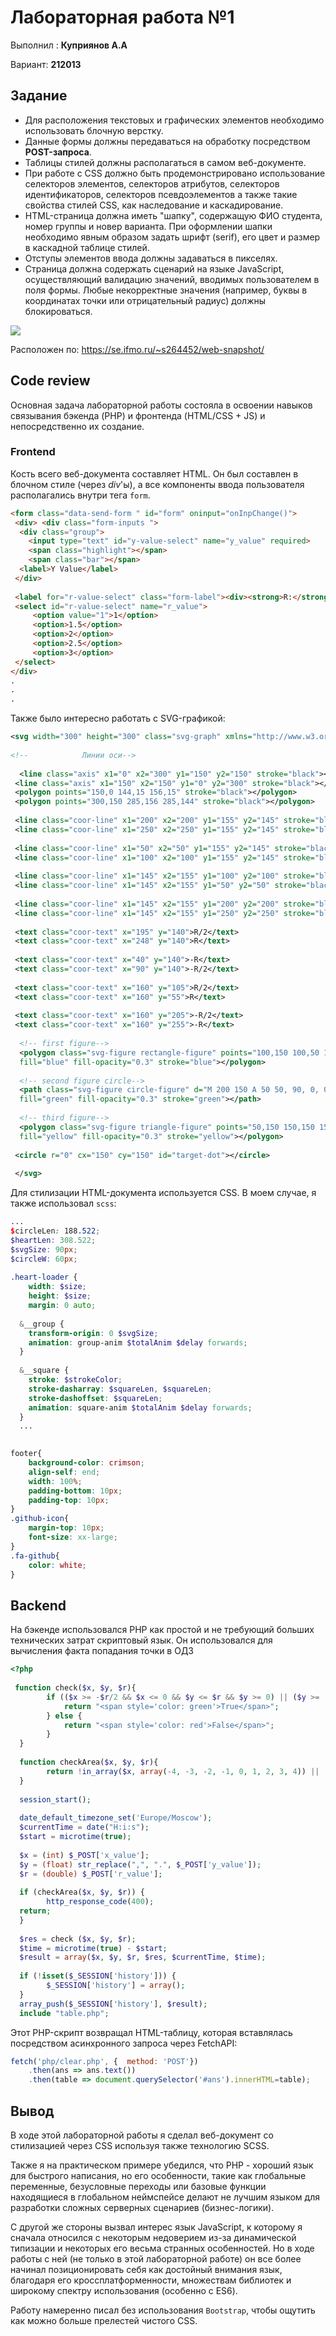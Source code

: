 # Лабораторная работа №1
Выполнил : **Куприянов А.А**

Вариант: **212013**

## Задание
-   Для расположения текстовых и графических элементов необходимо использовать блочную верстку.
-   Данные формы должны передаваться на обработку посредством **POST-запроса**.
-   Таблицы стилей должны располагаться в самом веб-документе.
-   При работе с CSS должно быть продемонстрировано использование селекторов элементов, селекторов атрибутов, селекторов идентификаторов, селекторов псевдоэлементов а также такие свойства стилей CSS, как наследование и каскадирование.
-   HTML-страница должна иметь "шапку", содержащую ФИО студента, номер группы и новер варианта. При оформлении шапки необходимо явным образом задать шрифт (serif), его цвет и размер в каскадной таблице стилей.
-   Отступы элементов ввода должны задаваться в пикселях.
-   Страница должна содержать сценарий на языке JavaScript, осуществляющий валидацию значений, вводимых пользователем в поля формы. Любые некорректные значения (например, буквы в координатах точки или отрицательный радиус) должны блокироваться.

![](https://github.com/AppLoidx/web-app-development-lab1/raw/master/areas.png?raw=true)

Расположен по: https://se.ifmo.ru/~s264452/web-snapshot/

## Code review
Основная задача лабораторной работы состояла в освоении навыков связывания бэкенда (PHP) и фронтенда (HTML/CSS + JS) и непосредственно их создание.

### Frontend
Кость всего веб-документа составляет HTML. Он был составлен в блочном стиле (через _div_'ы), а все компоненты ввода пользователя располагались внутри тега `form`.
```html
<form class="data-send-form " id="form" oninput="onInpChange()">  
 <div> <div class="form-inputs ">  
  <div class="group">  
	<input type="text" id="y-value-select" name="y_value" required>  
	<span class="highlight"></span>  
	<span class="bar"></span>  
  <label>Y Value</label>  
 </div>  
  
 <label for="r-value-select" class="form-label"><div><strong>R:</strong></div></label>  
 <select id="r-value-select" name="r_value">  
	 <option value="1">1</option>  
	 <option>1.5</option>  
	 <option>2</option>  
	 <option>2.5</option>  
	 <option>3</option>  
 </select> 
</div>
.
.
.
```
Также было интересно работать с SVG-графикой:
```svg
<svg width="300" height="300" class="svg-graph" xmlns="http://www.w3.org/2000/svg">  
  
<!--            Линии оси-->  
  
  <line class="axis" x1="0" x2="300" y1="150" y2="150" stroke="black"></line>  
 <line class="axis" x1="150" x2="150" y1="0" y2="300" stroke="black"></line>  
 <polygon points="150,0 144,15 156,15" stroke="black"></polygon>  
 <polygon points="300,150 285,156 285,144" stroke="black"></polygon>  
  
 <line class="coor-line" x1="200" x2="200" y1="155" y2="145" stroke="black"></line>  
 <line class="coor-line" x1="250" x2="250" y1="155" y2="145" stroke="black"></line>  
  
 <line class="coor-line" x1="50" x2="50" y1="155" y2="145" stroke="black"></line>  
 <line class="coor-line" x1="100" x2="100" y1="155" y2="145" stroke="black"></line>  
  
 <line class="coor-line" x1="145" x2="155" y1="100" y2="100" stroke="black"></line>  
 <line class="coor-line" x1="145" x2="155" y1="50" y2="50" stroke="black"></line>  
  
 <line class="coor-line" x1="145" x2="155" y1="200" y2="200" stroke="black"></line>  
 <line class="coor-line" x1="145" x2="155" y1="250" y2="250" stroke="black"></line>  
  
 <text class="coor-text" x="195" y="140">R/2</text>  
 <text class="coor-text" x="248" y="140">R</text>  
  
 <text class="coor-text" x="40" y="140">-R</text>  
 <text class="coor-text" x="90" y="140">-R/2</text>  
  
 <text class="coor-text" x="160" y="105">R/2</text>  
 <text class="coor-text" x="160" y="55">R</text>  
  
 <text class="coor-text" x="160" y="205">-R/2</text>  
 <text class="coor-text" x="160" y="255">-R</text>  
  
  <!-- first figure-->  
  <polygon class="svg-figure rectangle-figure" points="100,150 100,50 150,50, 150,150"  
  fill="blue" fill-opacity="0.3" stroke="blue"></polygon>  
  
  <!-- second figure circle-->  
  <path class="svg-figure circle-figure" d="M 200 150 A 50 50, 90, 0, 0, 150 100 L 150 150 Z"  
  fill="green" fill-opacity="0.3" stroke="green"></path>  
  
  <!-- third figure-->  
  <polygon class="svg-figure triangle-figure" points="50,150 150,150 150,200"  
  fill="yellow" fill-opacity="0.3" stroke="yellow"></polygon>  
  
 <circle r="0" cx="150" cy="150" id="target-dot"></circle>  
  
 </svg>
```

Для стилизации HTML-документа используется CSS. В моем случае, я также использовал `scss`:
```scss
...
$circleLen: 188.522;  
$heartLen: 308.522;  
$svgSize: 90px;  
$circleW: 60px;  
  
.heart-loader {  
    width: $size;  
    height: $size;
    margin: 0 auto;  
  
  &__group {  
    transform-origin: 0 $svgSize;  
    animation: group-anim $totalAnim $delay forwards;  
  }  
  
  &__square {  
    stroke: $strokeColor;  
	stroke-dasharray: $squareLen, $squareLen;  
	stroke-dashoffset: $squareLen;  
	animation: square-anim $totalAnim $delay forwards;  
  }
  ...
```
```css
  
footer{  
    background-color: crimson;  
	align-self: end;  
	width: 100%;  
	padding-bottom: 10px;  
	padding-top: 10px;  
}  
.github-icon{  
    margin-top: 10px;  
	font-size: xx-large;  
}  
.fa-github{  
    color: white;  
}
```

## Backend
На бэкенде использовался PHP как простой и не требующий больших технических затрат скриптовый язык. Он использовался для вычисления факта попадания точки в ОДЗ
```php
<?php  
  
 function check($x, $y, $r){  
        if (($x >= -$r/2 && $x <= 0 && $y <= $r && $y >= 0) || ($y >= (-$x/2 - $r/2) && $y <= 0 && $x <= 0) || (($x*$x + $y*$y) <= $r*$r/4 && $x >= 0 && $y >= 0)){  
            return "<span style='color: green'>True</span>";  
	    } else {  
            return "<span style='color: red'>False</span>";  
	    }  
  }  
  
  function checkArea($x, $y, $r){  
        return !in_array($x, array(-4, -3, -2, -1, 0, 1, 2, 3, 4)) || !is_numeric($y) || $y < -3 || $y > 5 || !in_array($r, array( 1, 1.5, 2, 2.5, 3));  
  }  
  
  session_start();  
  
  date_default_timezone_set('Europe/Moscow');  
  $currentTime = date("H:i:s");  
  $start = microtime(true);  
  
  $x = (int) $_POST['x_value'];  
  $y = (float) str_replace(",", ".", $_POST['y_value']);  
  $r = (double) $_POST['r_value'];  
  
  if (checkArea($x, $y, $r)) {  
        http_response_code(400);  
  return;  
  }  
 
  $res = check ($x, $y, $r);  
  $time = microtime(true) - $start;  
  $result = array($x, $y, $r, $res, $currentTime, $time);  
  
  if (!isset($_SESSION['history'])) {  
        $_SESSION['history'] = array();  
  }  
  array_push($_SESSION['history'], $result);  
  include "table.php";
```

Этот PHP-скрипт возвращал HTML-таблицу, которая вставлялась посредством асинхронного запроса через FetchAPI:
```js
fetch('php/clear.php', {  method: 'POST'})  
    .then(ans => ans.text())  
    .then(table => document.querySelector('#ans').innerHTML=table);
```

## Вывод
В ходе этой лабораторной работы я сделал веб-документ со стилизацией через CSS используя также технологию SCSS. 

Также я на практическом примере убедился, что PHP - хороший язык для быстрого написания, но его особенности, такие как глобальные переменные, безусловные переходы или базовые функции находящиеся в глобальном неймспейсе делают не лучшим языком для разработки сложных серверных сценариев (бизнес-логики).

С другой же стороны вызвал интерес язык JavaScript, к которому я сначала относился с некоторым недоверием из-за динамической типизации и некоторых его весьма странных особенностей. Но в ходе работы с ней (не только в этой лабораторной работе) он все более начинал позиционировать себя как достойный внимания язык, благодаря его кроссплатформенности, множествам библиотек и широкому спектру использования (особенно с ES6). 

Работу намеренно писал без использования `Bootstrap`, чтобы ощутить как можно больше прелестей чистого CSS. 
